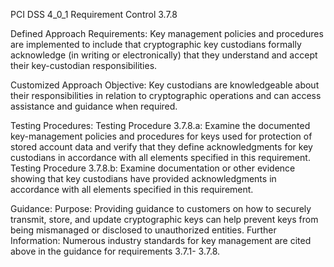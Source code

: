 PCI DSS 4_0_1 Requirement Control 3.7.8

Defined Approach Requirements:
Key management policies and procedures are implemented to include that cryptographic key custodians formally acknowledge (in writing or electronically) that they understand and accept their key-custodian responsibilities.

Customized Approach Objective:
Key custodians are knowledgeable about their responsibilities in relation to cryptographic operations and can access assistance and guidance when required.

Testing Procedures:
Testing Procedure 3.7.8.a: Examine the documented key-management policies and procedures for keys used for protection of stored account data and verify that they define acknowledgments for key custodians in accordance with all elements specified in this requirement.
Testing Procedure 3.7.8.b: Examine documentation or other evidence showing that key custodians have provided acknowledgments in accordance with all elements specified in this requirement.

Guidance:
Purpose: Providing guidance to customers on how to securely transmit, store, and update cryptographic keys can help prevent keys from being mismanaged or disclosed to unauthorized entities. Further Information: Numerous industry standards for key management are cited above in the guidance for requirements 3.7.1- 3.7.8.